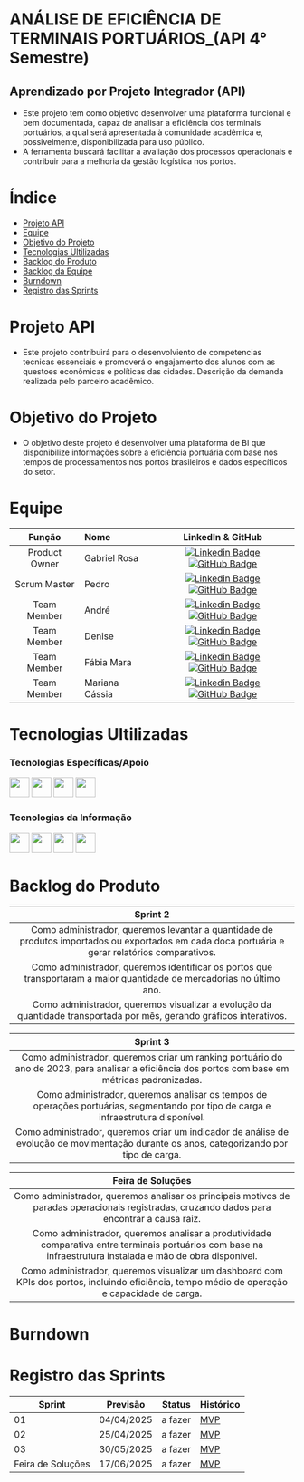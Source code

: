 # ANÁLISE DE EFICIÊNCIA DE TERMINAIS PORTUÁRIOS_(API 4° Semestre)

## Aprendizado por Projeto Integrador (API) 

 +  Este projeto tem como objetivo desenvolver uma plataforma funcional e bem documentada, capaz de analisar a eficiência dos terminais portuários, a qual será apresentada à comunidade acadêmica e, possivelmente, disponibilizada para uso público.
+ A ferramenta buscará facilitar a avaliação dos processos operacionais e contribuir para a melhoria da gestão logística nos portos.

# Índice

* [Projeto API](#projeto-API)
* [Equipe](#equipe)
* [Objetivo do Projeto](#objetivo-do-projeto)
* [Tecnologias Ultilizadas](#Tecnologias-Ultilizadas)
* [Backlog do Produto](#Backlog-do-Produto)
* [Backlog da Equipe](#Backlog-da-Equipe)
* [Burndown](#Burndown)
* [Registro das Sprints](#Registro-das-Sprints)

# Projeto API

+ Este projeto contribuirá para o desenvolviento de competencias tecnicas essenciais e promoverá o engajamento dos alunos com as questoes econômicas e políticas das cidades. 
Descrição da demanda realizada pelo parceiro acadêmico.

# Objetivo do Projeto

+ O objetivo deste projeto é desenvolver uma plataforma de BI que disponibilize informações sobre a eficiência portuária com base nos tempos de processamentos nos portos brasileiros e dados específicos do setor.

# Equipe
|    Função     | Nome                                  |                                                                                                                                                      LinkedIn & GitHub                                                                                                                                                      |
| :-----------: | :------------------------------------ | :-------------------------------------------------------------------------------------------------------------------------------------------------------------------------------------------------------------------------------------------------------------------------------------------------------------------------: |
| Product Owner |   Gabriel Rosa         |     [![Linkedin Badge](https://img.shields.io/badge/Linkedin-blue?style=flat-square&logo=Linkedin&logoColor=white)](https://www.linkedin.com/in/joaomarcosoliveiraa) [![GitHub Badge](https://img.shields.io/badge/GitHub-111217?style=flat-square&logo=github&logoColor=white)](https://github.com/JoaoM-py)              |
| Scrum Master  | Pedro |      [![Linkedin Badge](https://img.shields.io/badge/Linkedin-blue?style=flat-square&logo=Linkedin&logoColor=white)](https://www.linkedin.com/in/mariagabrielareis/) [![GitHub Badge](https://img.shields.io/badge/GitHub-111217?style=flat-square&logo=github&logoColor=white)](https://github.com/MariaGabrielaReis)     |
| Team Member   | André              |         [![Linkedin Badge](https://img.shields.io/badge/Linkedin-blue?style=flat-square&logo=Linkedin&logoColor=white)](https://www.linkedin.com/in/antonio-nepomuceno-04943720a/) [![GitHub Badge](https://img.shields.io/badge/GitHub-111217?style=flat-square&logo=github&logoColor=white)](https://github.com/Nepoun)        |
|  Team Member  | Denise                 |         [![Linkedin Badge](https://img.shields.io/badge/Linkedin-blue?style=flat-square&logo=Linkedin&logoColor=white)](https://www.linkedin.com/in/caio-vitor-c1/) [![GitHub Badge](https://img.shields.io/badge/GitHub-111217?style=flat-square&logo=github&logoColor=white)](https://github.com/CaioVitorDias1)        |
|  Team Member  | Fábia Mara                 |   [![Linkedin Badge](https://img.shields.io/badge/Linkedin-blue?style=flat-square&logo=Linkedin&logoColor=white)](https://www.linkedin.com/in/gabriel-camargo-915452196/) [![GitHub Badge](https://img.shields.io/badge/GitHub-111217?style=flat-square&logo=github&logoColor=white)](https://github.com/GabrielCamargoL)   |
|  Team Member  | Mariana Cássia      |           [![Linkedin Badge](https://img.shields.io/badge/Linkedin-blue?style=flat-square&logo=Linkedin&logoColor=white)](https://www.linkedin.com/in/gioliveirass) [![GitHub Badge](https://img.shields.io/badge/GitHub-111217?style=flat-square&logo=github&logoColor=white)](https://github.com/gioliveirass)          |

# Tecnologias Ultilizadas
### Tecnologias Específicas/Apoio
<img src="https://github.com/user-attachments/assets/ca697efd-e0a7-4591-9f42-76970a16d310" width="35" height="35">
<img src="https://github.com/user-attachments/assets/0df3d268-d37b-44e3-be9d-40aee1c7d4f1" width="35" height="35">
<img src="https://github.com/user-attachments/assets/c5470877-f635-4cbe-a5b4-813bba721d30" width="35" height="35">
<img src="https://github.com/user-attachments/assets/0b5165e4-9e87-4ca0-8954-cc81a72e4514" width="35" height="35">
  
 ### Tecnologias da Informação
<img src="https://github.com/user-attachments/assets/5a445284-99ef-4a6b-8e27-fcdd06695f1d" width="35" height="35">
<img src="https://github.com/user-attachments/assets/9d92d746-b5f5-48c6-bb0e-88827c7b3a25" width="35" height="35">
<img src="https://github.com/user-attachments/assets/b947a916-a4ea-4a53-a8fb-0b188913b3a4" width="35" height="35">
<img src="https://github.com/user-attachments/assets/6a248392-6dc8-4d5c-b410-113487d164cf" width="35" height="35">

# Backlog do Produto

| Sprint 2 |
|:--------:|
| Como administrador, queremos levantar a quantidade de produtos importados ou exportados em cada doca portuária e gerar relatórios comparativos.|
| Como administrador, queremos identificar os portos que transportaram a maior quantidade de mercadorias no último ano. |
| Como administrador, queremos visualizar a evolução da quantidade transportada por mês, gerando gráficos interativos. |

| Sprint 3 |
|:--------:|
| Como administrador, queremos criar um ranking portuário do ano de 2023, para analisar a eficiência dos portos com base em métricas padronizadas.|
| Como administrador, queremos analisar os tempos de operações portuárias, segmentando por tipo de carga e infraestrutura disponível. |
| Como administrador, queremos criar um indicador de análise de evolução de movimentação durante os anos, categorizando por tipo de carga.|


| Feira de Soluções |
|:--------:|
| Como administrador, queremos analisar os principais motivos de paradas operacionais registradas, cruzando dados para encontrar a causa raiz.|
| Como administrador, queremos analisar a produtividade comparativa entre terminais portuários com base na infraestrutura instalada e mão de obra disponível. | 
| Como administrador, queremos visualizar um dashboard com KPIs dos portos, incluindo eficiência, tempo médio de operação e capacidade de carga.|

     
# Burndown
    
# Registro das Sprints

Sprint | Previsão | Status| Histórico|
|------|--------|------|--------|
|01 | 04/04/2025 | a fazer| [MVP](https://) | 
|02|  25/04/2025| a fazer|[MVP](https://) | 
|03| 30/05/2025 | a fazer|[MVP](https://) | 
|Feira de Soluções|17/06/2025 |a fazer |[MVP](https://) | 

